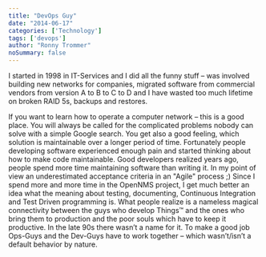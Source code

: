 ```yaml
---
title: "DevOps Guy"
date: "2014-06-17"
categories: ['Technology']
tags: ['devops']
author: "Ronny Trommer"
noSummary: false
---
```


I started in 1998 in IT-Services and I did all the funny stuff – was involved building new networks for companies, migrated software from commercial vendors from version A to B to C to D and I have wasted too much lifetime on broken RAID 5s, backups and restores.

If you want to learn how to operate a computer network – this is a good place.
You will always be called for the complicated problems nobody can solve with a simple Google search.
You get also a good feeling, which solution is maintainable over a longer period of time.
Fortunately people developing software experienced enough pain and started thinking about how to make code maintainable.
Good developers realized years ago, people spend more time maintaining software than writing it.
In my point of view an underestimated acceptance criteria in an "Agile" process ;)
Since I spend more and more time in the OpenNMS project, I get much better an idea what the meaning about testing, documenting, Continuous Integration and Test Driven programming is.
What people realize is a nameless magical connectivity between the guys who develop Things™ and the ones who bring them to production and the poor souls which have to keep it productive.
In the late 90s there wasn’t a name for it.
To make a good job Ops-Guys and the Dev-Guys have to work together – which wasn’t/isn’t a default behavior by nature.
